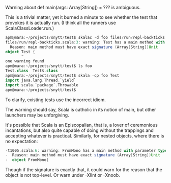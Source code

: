 
Warning about def main(args: Array[String]) = ??? is ambiguous.

This is a trivial matter, yet it burned a minute to see whether the test that provokes it is actually run.  (I think all the runners use ScalaClassLoader.run.)

```scala
apm@mara:~/projects/snytt/test$ skalac -d foo files/run/repl-backticks.scala
files/run/repl-backticks.scala:3: warning: Test has a main method with parameter type Array[String], but Test will not be a runnable program.
  Reason: main method must have exact signature (Array[String])Unit
object Test {
       ^
one warning found
apm@mara:~/projects/snytt/test$ ls foo
Test.class  Test$.class
apm@mara:~/projects/snytt/test$ skala -cp foo Test
import java.lang.Thread.`yield`
import scala.`package`.Throwable
apm@mara:~/projects/snytt/test$ 
```
To clarify, existing tests use the incorrect idiom.

The warning should say, Scala is catholic in its notion of main, but other launchers may be unforgiving.

It's possible that Scala is an Episcopalian, that is, a lover of ceremonious incantations, but also quite capable of doing without the trappings and accepting whatever is practical.
Similarly, for nested objects, where there is no expectation:

```scala
-t1005.scala:6: warning: FromMono has a main method with parameter type Array[String], but Test.FromMono will not be a runnable program.
-  Reason: main method must have exact signature (Array[String])Unit
-  object FromMono{
```

Though if the signature is exactly that, it could warn for the reason that the object is not top-level.  Or warn under -Xlint or -Xnoob.
